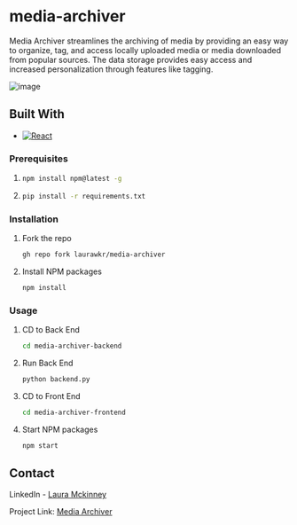 # media-archiver


Media Archiver streamlines the archiving of media by providing an easy way to organize, tag, and access locally uploaded media or media downloaded from popular sources. The data storage provides easy access and increased personalization through features like tagging.

![image](https://github.com/user-attachments/assets/5b6bdb96-c0ac-455a-ad5c-8c2e21fed9d2)


## Built With

* [![React][React.js]][React-url]

### Prerequisites

1.  ```sh
    npm install npm@latest -g
    ```
2. ```sh
   pip install -r requirements.txt
   ```

### Installation

1. Fork the repo
   ```sh
   gh repo fork laurawkr/media-archiver
   ```
2. Install NPM packages
   ```sh
   npm install
   ```

### Usage

1. CD to Back End
   ```sh
   cd media-archiver-backend
   ```
2. Run Back End
   ```sh
   python backend.py
   ```
3. CD to Front End
   ```sh
   cd media-archiver-frontend
   ```
4. Start NPM packages
   ```sh
   npm start
   ```

## Contact

LinkedIn - [Laura Mckinney](www.linkedin.com/in/laura-mckinney-63bab1146)




[React.js]: https://img.shields.io/badge/React-20232A?style=for-the-badge&logo=react&logoColor=61DAFB
[React-url]: https://reactjs.org/

Project Link: [Media Archiver](https://github.com/laurawkr/media-archiver/)
